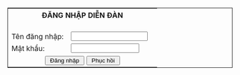 

<!DOCTYPE html>
<html lang="en">
<head>
    <meta charset="UTF-8">
    <meta http-equiv="X-UA-Compatible" content="IE=edge">
    <meta name="viewport" content="width=device-width, initial-scale=1.0">
    <title>Đăng nhập</title>
</head>
<body>
    <table style="border: 1.5px solid ;margin: 1px auto; ">
        <tr>
            <th colspan="2"><h4 style="margin-top: 1px;">ĐĂNG NHẬP DIỄN ĐÀN</h4></th>
        </tr>
        <form>
            <tr>
                <td>Tên đăng nhập: </td>
                <td><input type="text" name="ten" style="width: 93%;"></td>
            </tr>
            <tr>
                <td>Mật khẩu: </td>
                <td><input type="password" name="matkhau" style="width: 83%;"></td>
            </tr>
            <tr>
                <td colspan="2" style="text-align: center;">
                    <input type="submit" value=" Đăng nhập ">
                    <input type="reset" value=" Phục hồi ">
                </td>
                <tr>
                </tr>
            </tr>
        </form>
    </table>
</body>
</html>
